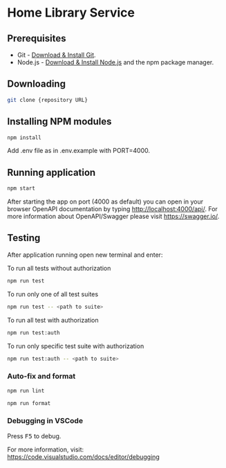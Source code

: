 # Home Library Service

## Prerequisites

- Git - [Download & Install Git](https://git-scm.com/downloads).
- Node.js - [Download & Install Node.js](https://nodejs.org/en/download/) and the npm package manager.

## Downloading

```bash
git clone {repository URL}
```

## Installing NPM modules

```bash
npm install
```

Add .env file as in .env.example with PORT=4000.

## Running application

```bash
npm start
```

After starting the app on port (4000 as default) you can open
in your browser OpenAPI documentation by typing <http://localhost:4000/api/>.
For more information about OpenAPI/Swagger please visit <https://swagger.io/>.

## Testing

After application running open new terminal and enter:

To run all tests without authorization

```bash
npm run test
```

To run only one of all test suites

```bash
npm run test -- <path to suite>
```

To run all test with authorization

```bash
npm run test:auth
```

To run only specific test suite with authorization

```bash
npm run test:auth -- <path to suite>
```

### Auto-fix and format

```bash
npm run lint
```

```bash
npm run format
```

### Debugging in VSCode

Press <kbd>F5</kbd> to debug.

For more information, visit: <https://code.visualstudio.com/docs/editor/debugging>
